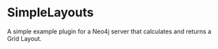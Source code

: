SimpleLayouts
=============

A simple example plugin for a Neo4j server that calculates and returns a Grid Layout.
